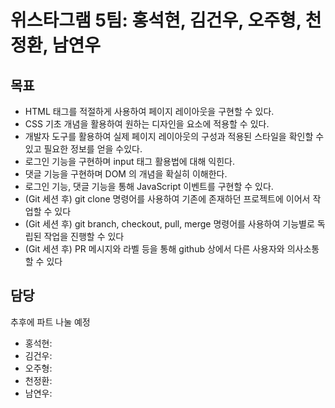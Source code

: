 # 위스타그램 5팀: 홍석현, 김건우, 오주형, 천정환, 남연우

## 목표

- HTML 태그를 적절하게 사용하여 페이지 레이아웃을 구현할 수 있다.
- CSS 기초 개념을 활용하여 원하는 디자인을 요소에 적용할 수 있다.
- 개발자 도구를 활용하여 실제 페이지 레이아웃의 구성과 적용된 스타일을 확인할 수 있고 필요한 정보를 얻을 수있다.
- 로그인 기능을 구현하며 input 태그 활용법에 대해 익힌다.
- 댓글 기능을 구현하며 DOM 의 개념을 확실히 이해한다.
- 로그인 기능, 댓글 기능을 통해 JavaScript 이벤트를 구현할 수 있다.
- (Git 세션 후) git clone 명령어를 사용하여 기존에 존재하던 프로젝트에 이어서 작업할 수 있다
- (Git 세션 후) git branch, checkout, pull, merge 명령어를 사용하여 기능별로 독립된 작업을 진행할 수 있다
- (Git 세션 후) PR 메시지와 라벨 등을 통해 github 상에서 다른 사용자와 의사소통 할 수 있다

## 담당

추후에 파트 나눌 예정

- 홍석현:
- 김건우:
- 오주형:
- 천정환:    
- 남연우:
